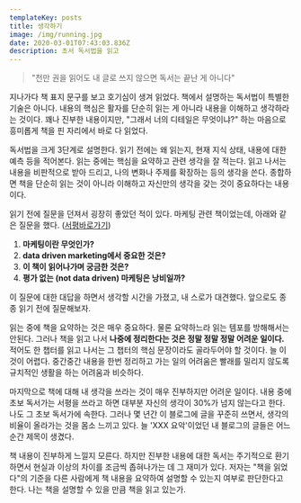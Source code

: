 ```yaml
---
templateKey: posts
title: 생각하기
image: /img/running.jpg
date: 2020-03-01T07:43:03.836Z
description: 초서 독서법을 읽고
---
```

> "천만 권을 읽어도 내 글로 쓰지 않으면 독서는 끝난 게 아니다"

지나가다 책 표지 문구를 보고 호기심이 생겨 읽었다. 책에서 설명하는 독서법이 특별한 기술은 아니다. 내용의 핵심은 활자를 단순히 읽는 게 아니라 내용을 이해하고 생각하라는 것이다. 꽤나 진부한 내용이지만, "그래서 너의 디테일은 무엇이냐?" 하는 마음으로 흥미롭게 책을 핀 자리에서 바로 다 읽었다.

독서법을 크게 3단계로 설명한다. 읽기 전에는 왜 읽는지, 현재 지식 상태, 내용에 대한 예측 등을 적어본다. 읽는 중에는 핵심을 요약하고 관련 생각을 잘 적는다. 읽고 나서는 내용을 비판적으로 받아 드리고, 나의 변화나 주제를 확장하는 등의 생각을 쓴다. 종합하면 책을 단순히 읽는 것이 아니라 이해하고 자신만의 생각을 갖는 것이 중요하다는 내용이다.

읽기 전에 질문을 던져서 굉장히 좋았던 적이 있다. 마케팅 관련 책이었는데, 아래와 같은 질문을 했다. [](https://blog.ordinarysimple.com/posts/book/2018/2018-04-08-data-driven-marketing/)([서평바로가기](https://blog.ordinarysimple.com/posts/book/2018/2018-04-08-data-driven-marketing/))

1. **마케팅이란 무엇인가?**
2. **data driven marketing에서 중요한 것은?**
3. **이 책이 읽어나가며 궁금한 것은?**
4. **평가 없는 (not data driven) 마케팅은 낭비일까?**

이 질문에 대한 대답을 하면서 생각할 시간을 가졌고, 내 스로가 대견했다. 앞으로도 종종 읽기 전에 질문해보자.

읽는 중에 책을 요약하는 것은 매우 중요하다. 물론 요약하느라 읽는 템포를 방해해서는 안된다. 그러나 책을 읽고 나서 **나중에 정리한다는 것은 정말 정말 정말 어려운 일이다.** 적어도 한 챕터를 읽고 나서는 그 챕터의 핵심 문장이라도 골라두어야 할 것이다. 늘 이것이 어렵다. 중간중간 내용을 한번 정리하고 가는 일의 어려움은 빨래를 밀리지 않도록 규치적인 생활을 하는 어려움과 비슷하다.

마지막으로 책에 대해 내 생각을 쓰라는 것이 매우 진부하지만 어려운 일이다. 내용 중에 초보 독서가는 서평을 쓰라고 하면 대부분 자신의 생각이 30%가 넘지 않는다고 한다. 나도 그 초보 독서가에 속한다. 그러나 몇 년간 이 블로그에 글을 꾸준히 쓰면서, 생각의 비율이 올라가는 것을 몸소 느끼고 있다. 늘 'XXX 요악'이었던 내 블로그의 글들은 어느 순간 제목이 생겼다.

책 내용이 진부하게 느낄지 모른다. 하지만 진부한 내용에 대한 독서는 주기적으로 환기하면서 현실과 이상의 차이를 조금씩 좁혀나가는 데 그 재미가 있다. 저자는 "책을 읽었다"의 기준을 다른 사람에게 책 내용을 요약하여 설명할 수 있는지 여부로 판단한다고 한다. 나는 책을 설명할 수 있을 만큼 책을 읽고 있는가.
